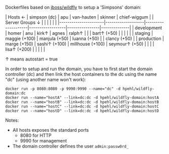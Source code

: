 Dockerfiles based on [jboss/wildfly](https://registry.hub.docker.com/u/jboss/wildfly/) to setup a 'Simpsons' domain:

| Hosts &larr;         | simpson (dc)      | apu                | van-hauten       | skinner        | chief-wiggum |
| Server Groups &darr; |                   |                    |                  |                |              |
|----------------------|-------------------|--------------------|------------------|----------------|--------------|
| development          | homer             | anu                | kirk&uarr;       | agnes          | ralph&uarr;  |
|                      | bart&uarr; (+50)  |                    |                  |                |              |
| staging              | maggie (+100)     | manjula (+50)      | luanna (+50)     |                | clancy (+50) |
| production           | marge (+150)      | sashi&uarr; (+100) | millhouse (+100) | seymour↑ (+50) |              |
|                      | lisa&uarr; (+200) |                    |                  |                |              |

&uarr; means autostart = true

In order to setup and run the domain, you have to first start the domain controller (dc) and then link the host containers to the dc using the name "dc" (using another name won't work):

    docker run -p 8080:8080 -p 9990:9990 --name="dc" -d hpehl/wildfly-domain:dc
    docker run --name="hostA" --link=dc:dc -d hpehl/wildfly-domain:hostA
    docker run --name="hostB" --link=dc:dc -d hpehl/wildfly-domain:hostB
    docker run --name="hostC" --link=dc:dc -d hpehl/wildfly-domain:hostC
    docker run --name="hostD" --link=dc:dc -d hpehl/wildfly-domain:hostD

Notes:

- All hosts exposes the standard ports
  - 8080 for HTTP
  - 9990 for management
- The domain controller defines the user `admin:passw0rd_`
